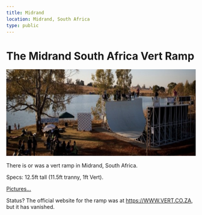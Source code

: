 ```yaml
---
title: Midrand
location: Midrand, South Africa
type: public
---
```


# The Midrand South Africa Vert Ramp

<img src="../../public/images/south-africa.png" width="700px" height="230px"/>

There is or was a vert ramp in Midrand, South Africa.

Specs: 12.5ft tall (11.5ft tranny, 1ft Vert).

[Pictures...](https://www.concretedisciples.com/global-skatepark-directory/south-africa/the-vert-ramp-midrand-south-africa/)

Status? The official website for the ramp was at https://WWW.VERT.CO.ZA, but
it has vanished.
